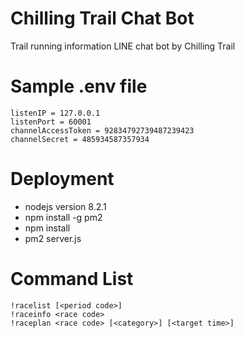 # Chilling Trail Chat Bot
Trail running information LINE chat bot by Chilling Trail

# Sample .env file
```
listenIP = 127.0.0.1
listenPort = 60001
channelAccessToken = 92834792739487239423
channelSecret = 485934587357934
```

# Deployment
* nodejs version 8.2.1
* npm install -g pm2
* npm install
* pm2 server.js

# Command List
```
!racelist [<period code>]
!raceinfo <race code>
!raceplan <race code> [<category>] [<target time>]
```
